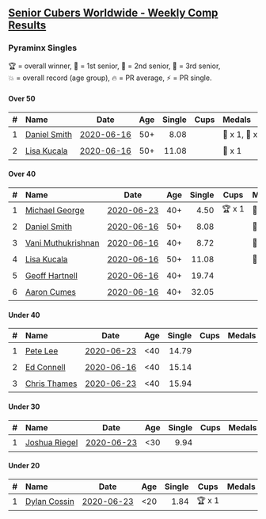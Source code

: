 <style>table {white-space: nowrap;}</style>

## [Senior Cubers Worldwide - Weekly Comp Results](/scw-comp/results/)
### Pyraminx Singles

<span style="white-space: nowrap;">🏆 = overall winner</span>, <span style="white-space: nowrap;">🥇 = 1st senior</span>, <span style="white-space: nowrap;">🥈 = 2nd senior</span>, <span style="white-space: nowrap;">🥉 = 3rd senior</span>, <span style="white-space: nowrap;">💥 = overall record (age group)</span>, <span style="white-space: nowrap;">🔥 = PR average</span>, <span style="white-space: nowrap;">⚡ = PR single</span>.

#### Over 50

| # | Name | Date | Age | Single | Cups | Medals | Achievements | Video |
| :--: | :-- | :--: | :--: | --: | :--: | :-- | :-- | :-- |
| 1 | [Daniel Smith](../../persons/daniel_smith/pyram.md) | [2020-06-16](../../results/2020-06-16/pyram.md) | 50+ | 8.08 |  | 🥈 x 1, 🥉 x 1 | 💥 x 1, 🔥 x 1, ⚡ x 1 | [Link](https://www.facebook.com/events/296087658445428/permalink/301316697922524/) |
| 2 | [Lisa Kucala](../../persons/lisa_kucala/pyram.md) | [2020-06-16](../../results/2020-06-16/pyram.md) | 50+ | 11.08 |  | 🥉 x 1 | 🔥 x 2, ⚡ x 1 | [Link](https://www.facebook.com/events/296087658445428/permalink/300269538027240/) |

#### Over 40

| # | Name | Date | Age | Single | Cups | Medals | Achievements | Video |
| :--: | :-- | :--: | :--: | --: | :--: | :-- | :-- | :-- |
| 1 | [Michael George](../../persons/michael_george/pyram.md) | [2020-06-23](../../results/2020-06-23/pyram.md) | 40+ | 4.50 | 🏆 x 1 | 🥇 x 2 | 💥 x 2, 🔥 x 2, ⚡ x 2 | [Link](https://www.facebook.com/events/1618516681636159/permalink/1623347121153115/) |
| 2 | [Daniel Smith](../../persons/daniel_smith/pyram.md) | [2020-06-16](../../results/2020-06-16/pyram.md) | 50+ | 8.08 |  | 🥈 x 1, 🥉 x 1 | 💥 x 1, 🔥 x 1, ⚡ x 1 | [Link](https://www.facebook.com/events/296087658445428/permalink/301316697922524/) |
| 3 | [Vani Muthukrishnan](../../persons/vani_muthukrishnan/pyram.md) | [2020-06-16](../../results/2020-06-16/pyram.md) | 40+ | 8.72 |  | 🥈 x 1 | 🔥 x 1, ⚡ x 1 | [Link](https://www.facebook.com/events/296087658445428/permalink/297660754954785/) |
| 4 | [Lisa Kucala](../../persons/lisa_kucala/pyram.md) | [2020-06-16](../../results/2020-06-16/pyram.md) | 50+ | 11.08 |  | 🥉 x 1 | 🔥 x 2, ⚡ x 1 | [Link](https://www.facebook.com/events/296087658445428/permalink/300269538027240/) |
| 5 | [Geoff Hartnell](../../persons/geoff_hartnell/pyram.md) | [2020-06-16](../../results/2020-06-16/pyram.md) | 40+ | 19.74 |  |  | 🔥 x 1, ⚡ x 1 | [Link](https://www.facebook.com/events/296087658445428/permalink/296203821767145/) |
| 6 | [Aaron Cumes](../../persons/aaron_cumes/pyram.md) | [2020-06-16](../../results/2020-06-16/pyram.md) | 40+ | 32.05 |  |  | 🔥 x 1, ⚡ x 1 | [Link](https://www.facebook.com/events/296087658445428/permalink/296167008437493/) |

#### Under 40

| # | Name | Date | Age | Single | Cups | Medals | Achievements | Video |
| :--: | :-- | :--: | :--: | --: | :--: | :-- | :-- | :-- |
| 1 | [Pete Lee](../../persons/pete_lee/pyram.md) | [2020-06-23](../../results/2020-06-23/pyram.md) | <40 | 14.79 |  |  | 🔥 x 1, ⚡ x 2 | [Link](https://www.facebook.com/events/1618516681636159/permalink/1624128411074986/) |
| 2 | [Ed Connell](../../persons/ed_connell/pyram.md) | [2020-06-16](../../results/2020-06-16/pyram.md) | <40 | 15.14 |  |  | 🔥 x 1, ⚡ x 1 | [Link](https://www.facebook.com/events/296087658445428/permalink/299485738105620/) |
| 3 | [Chris Thames](../../persons/chris_thames/pyram.md) | [2020-06-23](../../results/2020-06-23/pyram.md) | <40 | 15.94 |  |  | 🔥 x 2, ⚡ x 2 | [Link](https://www.facebook.com/events/1618516681636159/permalink/1622324837922010/) |

#### Under 30

| # | Name | Date | Age | Single | Cups | Medals | Achievements | Video |
| :--: | :-- | :--: | :--: | --: | :--: | :-- | :-- | :-- |
| 1 | [Joshua Riegel](../../persons/joshua_riegel/pyram.md) | [2020-06-23](../../results/2020-06-23/pyram.md) | <30 | 9.94 |  |  | 🔥 x 1, ⚡ x 1 | [Link](https://www.facebook.com/events/1618516681636159/permalink/1623946524426508/) |

#### Under 20

| # | Name | Date | Age | Single | Cups | Medals | Achievements | Video |
| :--: | :-- | :--: | :--: | --: | :--: | :-- | :-- | :-- |
| 1 | [Dylan Cossin](../../persons/dylan_cossin/pyram.md) | [2020-06-23](../../results/2020-06-23/pyram.md) | <20 | 1.84 | 🏆 x 1 |  | 💥 x 1, 🔥 x 1, ⚡ x 1 | [Link](https://www.facebook.com/dylan.andrew1/videos/3097979393620158/) |


<!-- Global site tag (gtag.js) - Google Analytics -->
<script async src="https://www.googletagmanager.com/gtag/js?id=UA-86348435-3"></script>
<script>window.dataLayer = window.dataLayer || []; function gtag() {dataLayer.push(arguments);} gtag('js', new Date()); gtag('config', 'UA-86348435-3');</script>

